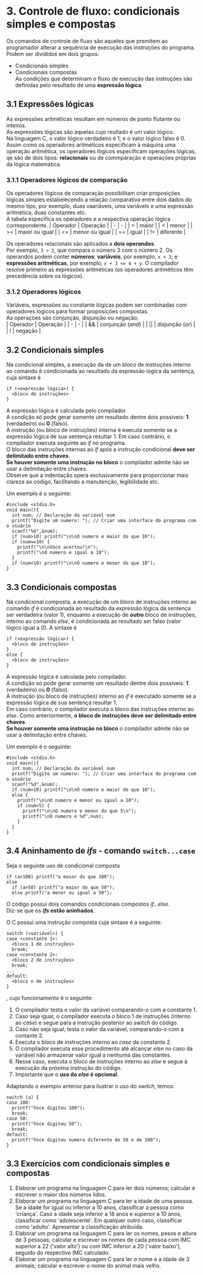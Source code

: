 # 3. Controle de fluxo: condicionais simples e compostas
Os comandos de controle de fluxo são aqueles que premitem ao programador alterar a sequência de execução das instruções do programa.  
Podem ser divididos em dois grupos:  
- Condicionais simples
- Condicionais compostas  
As condições que determinam o fluxo de execução das instruções são definidas pelo resultado de uma **expressão lógica**.  

## 3.1 Expressões lógicas
As expressões aritméticas resultam em números de ponto flutante ou inteiros.  
As expressões lógicas são aquelas cujo reultado é um valor lógico.  
Na linguagem C, o valor lógico verdadeiro é 1; e o valor lógico falso é 0.  
Assim como os operadores aritméticos especificam à máquina uma operação aritmética,
os operadores lógicos especificam operações lógicas, qe são de dois tipos: **relacionais** ou de commparação e operações próprias da lógica matemática.

### 3.1.1 Operadores lógicos de comparação
Os operadores lógicos de comparação possibilitam criar proposições lógicas simples estabelecendo a relação comparativa entre dois dados do mesmo tipo, 
por exemplo, duas vaariáveis, uma variávels e uma expressão aritmética, duas constantes etc.    
A tabela especifica os operadores e a respectiva operação lógica correspondente.
| Operador | Operação |
| - | - |
| > | maior |
| < | menor |
| >= | maior ou igual |
| <= | menor ou igual |
| == | igual |
| != | diferente |

Os operadores relacionais são aplicados a **dois operandos**.  
Por exemplo, `3 > 2`, que compara o número 3 com o número 2.
Os operandos podem conter **números**; **variáveis**, por exemplo, `x > 3`; e **expressões aritméticas**, por exemplo, `x + 3 <= 4 + y`. O compilador resolve primeiro as expressões aritméticas (os operadores aritméticos têm precedência sobre os lógicos).  

### 3.1.2 Operadores lógicos
Variáveis, expressões ou constante lógicas podem ser combinadas com operadores lógicos para formar proposições compostas.  
As operações são conjunção, disjunção ou negação.  
| Operador | Operação |
| - | - |
| && | conjunção (*and*) |
| \|\| | disjunção (*or*) |
| ! | negação |

## 3.2 Condicionais simples
Na condicional simples, a execução da de um bloco de instruções interno ao comando é condicionada ao resultado da expressão lógica da sentença, cuja sintaxe é
```
if (<expressão lógica>) {
  <bloco de instruções>
}
```
A expressão lógica é calculada pelo compilador.  
A condição só pode gerar somente um resultado dentre dois possíveis: **1** (verdadeiro) ou **0** (falso).  
A instrução (ou bloco de instruções) interna é executa somente se a expressão lógica de sua sentença resultar 1. Em caso contrário, o compilador executa seguinte ao *if* no programa.  
O bloco das instruções internas ao *if* após a instrução condicional **deve ser delimitado entre chaves**.  
**Se houver somente uma instrução no bloco** o compilador admite não se usar a delimitação entre chaves.  
Observe que a indentação opera exclusivamente para proporcionar mais clareza ao código, facilitando a manutenção, legibilidade etc.  

Um exemplo é o seguinte:  
```
#include <stdio.h>
void main(){
  int num; // Declaração da variável num
  printf("Digite um numero: "); // Criar uma interface do programa com o usuário
  scanf("%d",&num);
  if (num>10) printf("\n\nO numero e maior do que 10");
  if (num==10) {
    printf("\n\nVoce acertou!\n");
    printf("\nO numero e igual a 10");
  }
  if (num<10) printf("\n\nO numero e menor do que 10");
}
```

## 3.3 Condicionais compostas
Na condicional composta, a execução de um bloco de instruções interno ao comando *if* é condicionada ao resultado da expressão lógica da sentença ser verdadeira (valor 1), enquanto a execução de **outro** bloco de instruções, interno ao comando *else*, é condicionada ao resultado ser falso (valor lógico igual a 0).
A sintaxe é
```
if (<expressão lógica>) {
  <bloco de instruções>
}
else {
  <bloco de instruções>
}
```
A expressão lógica é calculada pelo compilador.  
A condição só pode gerar somente um resultado dentre dois possíveis: **1** (verdadeiro) ou **0** (falso).  
A instrução (ou bloco de instruções) interno ao *if* é executado somente se a expressão lógica de sua sentença resultar 1.   
Em caso contrário, o compilador executa o bloco das instruções interno ao *else*.
Como anteriormente, **o bloco de instruções deve ser delimitado entre chaves**.  
**Se houver somente uma instrução no bloco** o compilador admite não se usar a delimitação entre chaves.

Um exemplo é o seguinte:  
```
#include <stdio.h>
void main(){
  int num; // Declaração da variável num
  printf("Digite um numero: "); // Criar uma interface do programa com o usuário
  scanf("%d",&num);
  if (num>10) printf("\n\nO numero e maior do que 10");
  else {
    printf("\n\nO numero e menor ou igual a 10");
    if (num<5) {
      printf("\n\nO numero e menor do que 5\n");
      printf("\nO numero e %d",num);
    }
  }
}
```

## 3.4 Aninhamento de *ifs* - comando `switch...case`
Seja o seguinte uso de condicional composta  
```
if (a>100) printf("a maior do que 100");
else
  if (a>50) printf("a maior do que 50");
  else printf("a menor ou igual a 50");
```
O código possui dois comandos condicionais compostos *if...else*.  
Diz-se que os ***ifs* estão aninhados**.

O C possui uma instrução composta cuja sintaxe é a seguinte:  
```
switch (<variável>) {
case <constante 1>:
  <bloco 1 de instruções>
  break;
case <constante 2>:
  <bloco 2 de instruções>
  break;
...
default:
  <bloco n de instruções>
}
```  
, cujo funcionamento é o seguinte:
1. O compilador testa o valor da variável comparando-o com a constante 1. 
2. Caso seja igual, o compilador executa o bloco 1 de instruções (interno ao *case*) e segue para a instrução posterior ao *switch* do código.
3. Caso não seja igual, testa o valor da variável, comparando-o com a contante 2.
4. Executa o bloco de instruções interno ao *case* da constante 2.
5. O compilador executa esse procedimento até alcançar *else* no caso da variável não armazenar valor igual a nenhuma das constantes.
6. Nesse caso, executa o bloco de instruções interno ao *else* e segue à execução da próxima instrução do código.
7. Importante que o **uso do *else* é opcional**.

Adaptando o exemplo anterior para ilustrar o uso do *switch*, temos:  
```
switch (a) {
case 100:
  printf("Voce digitou 100");
  break;
case 50:
  printf("Voce digitou 50");
  break;
default:
  printf("Voce digitou numero diferente de 50 e de 100");
}
```
                  
## 3.3 Exercícios com condicionais simples e compostas  
1. Elaborar um programa na linguagem C para ler dois números; calcular e escrever o maior dos números lidos.
2. Elaborar um programa na linguagem C para ler a idade de uma pessoa. Se a idade for igual ou inferior a 10 anos, classificar a pessoa como 'criança'. Caso a idade seja inferior a 18 anos e superior a 10 anos, classificar como 'adolescente'. Em qualquer outro caso, classificar como 'adulto'. Apresentar a classificação atribuída.
3. Elaborar um programa na linguagem C para ler os nomes, pesos e altura de 3 pessoas; calcular e escrever os nomes de cada pessoa com IMC superior a 22 ('valor alto') ou com IMC inferior a 20 ('valor baixo'), seguido do respectivo IMC calculado.
4. Elaborar um programa na linguagem C para ler o nome e a idade de 3 animais; calcular e escrever o nome do animal mais velho. 
